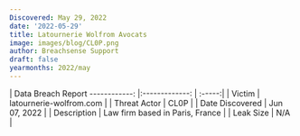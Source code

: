 ```yaml
---
Discovered: May 29, 2022
date: '2022-05-29'
title: Latournerie Wolfrom Avocats
image: images/blog/CL0P.png
author: Breachsense Support
draft: false
yearmonths: 2022/may
---
```



| Data Breach Report
------------:   |:-------------:    | :-----:|
| Victim    | latournerie-wolfrom.com      | 
| Threat Actor    | CL0P      | 
| Date Discovered    | Jun 07, 2022      | 
| Description    | Law firm based in Paris, France      | 
| Leak Size    | N/A      | 


